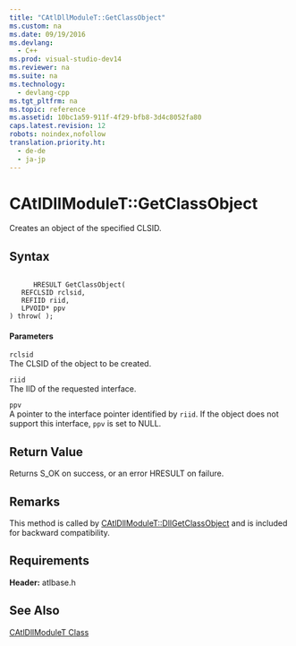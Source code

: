 ```yaml
---
title: "CAtlDllModuleT::GetClassObject"
ms.custom: na
ms.date: 09/19/2016
ms.devlang: 
  - C++
ms.prod: visual-studio-dev14
ms.reviewer: na
ms.suite: na
ms.technology: 
  - devlang-cpp
ms.tgt_pltfrm: na
ms.topic: reference
ms.assetid: 10bc1a59-911f-4f29-bfb8-3d4c8052fa80
caps.latest.revision: 12
robots: noindex,nofollow
translation.priority.ht: 
  - de-de
  - ja-jp
---
```

# CAtlDllModuleT::GetClassObject
Creates an object of the specified CLSID.  
  
## Syntax  
  
```  
  
      HRESULT GetClassObject(  
   REFCLSID rclsid,  
   REFIID riid,  
   LPVOID* ppv   
) throw( );  
```  
  
#### Parameters  
 `rclsid`  
 The CLSID of the object to be created.  
  
 `riid`  
 The IID of the requested interface.  
  
 `ppv`  
 A pointer to the interface pointer identified by `riid`. If the object does not support this interface, `ppv` is set to NULL.  
  
## Return Value  
 Returns S_OK on success, or an error HRESULT on failure.  
  
## Remarks  
 This method is called by [CAtlDllModuleT::DllGetClassObject](../vs140/CAtlDllModuleT--DllGetClassObject.md) and is included for backward compatibility.  
  
## Requirements  
 **Header:** atlbase.h  
  
## See Also  
 [CAtlDllModuleT Class](../vs140/CAtlDllModuleT-Class.md)
